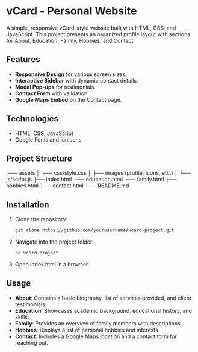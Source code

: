 # vCard - Personal Website

A simple, responsive vCard-style website built with HTML, CSS, and JavaScript. This project presents an organized profile layout with sections for About, Education, Family, Hobbies, and Contact.

## Features
- **Responsive Design** for various screen sizes.
- **Interactive Sidebar** with dynamic contact details.
- **Modal Pop-ups** for testimonials.
- **Contact Form** with validation.
- **Google Maps Embed** on the Contact page.

## Technologies
- HTML, CSS, JavaScript
- Google Fonts and Ionicons

## Project Structure
├── assets │ ├── css/style.css │ ├── images (profile, icons, etc.) │ └── js/script.js ├── index.html ├── education.html ├── family.html ├── hobbies.html ├── contact.html └── README.md

## Installation
1. Clone the repository:
   ```bash
   git clone https://github.com/yourusername/vcard-project.git
   ```
2. Navigate into the project folder:
   ```bash
   cd vcard-project
   ```
3. Open index.html in a browser.

## Usage

- **About**: Contains a basic biography, list of services provided, and client testimonials.
- **Education**: Showcases academic background, educational history, and skills.
- **Family**: Provides an overview of family members with descriptions.
- **Hobbies**: Displays a list of personal hobbies and interests.
- **Contact**: Includes a Google Maps location and a contact form for reaching out.
